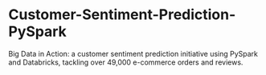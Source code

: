 # Customer-Sentiment-Prediction-PySpark
Big Data in Action: a customer sentiment prediction initiative using PySpark and Databricks, tackling over 49,000 e-commerce orders and reviews.
